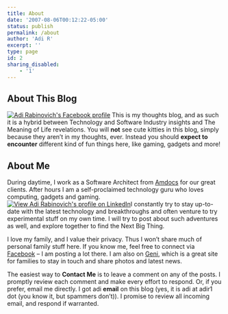 ```yaml
---
title: About
date: '2007-08-06T00:12:22-05:00'
status: publish
permalink: /about
author: 'Adi R'
excerpt: ''
type: page
id: 2
sharing_disabled:
    - '1'
---
```

About This Blog
---------------

[![Adi Rabinovich's Facebook profile](https://i0.wp.com/badge.facebook.com/badge/697541586.137.850817646.png?resize=32%2C32)](https://www.facebook.com/adir1) This is my thoughts blog, and as such it is a hybrid between Technology and Software Industry insights and The Meaning of Life revelations. You will **not** see cute kitties in this blog, simply because they aren’t in my thoughts, ever. Instead you should **expect to encounter** different kind of fun things here, like gaming, gadgets and more!

About Me
--------

During daytime, I work as a Software Architect from [Amdocs](https://www.amdocs.com) for our great clients. After hours I am a self-proclaimed technology guru who loves computing, gadgets and gaming. [![View Adi Rabinovich's profile on LinkedIn](https://i2.wp.com/www.linkedin.com/img/webpromo/btn_myprofile_160x33.gif?resize=160%2C33)](https://www.linkedin.com/in/adir1)I constantly try to stay up-to-date with the latest technology and breakthroughs and often venture to try experimental stuff on my own time. I will try to post about such adventures as well, and explore together to find the Next Big Thing.

I love my family, and I value their privacy. Thus I won’t share much of personal family stuff here. If you know me, feel free to connect via [Facebook](https://www.facebook.com/adir1) – I am posting a lot there. I am also on [Geni](https://www.geni.com), which is a great site for families to stay in touch and share photos and latest news.

The easiest way to **Contact Me** is to leave a comment on any of the posts. I promptly review each comment and make every effort to respond. Or, if you prefer, email me directly. I got adi **email** on this blog (yes, it is adi at adir1 dot (you know it, but spammers don’t)). I promise to review all incoming email, and respond if warranted.